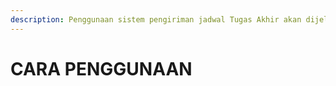 ```yaml
---
description: Penggunaan sistem pengiriman jadwal Tugas Akhir akan dijelaskan pada bab ini
---
```


# CARA PENGGUNAAN

